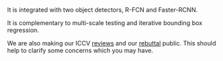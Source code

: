 It is integrated with two object detectors, R-FCN and Faster-RCNN. 

It is complementary to multi-scale testing and iterative bounding box regression. 

We are also making our ICCV [reviews](http://www.cs.umd.edu/~bharat/reviews.html) and our [rebuttal](http://www.cs.umd.edu/~bharat/rebuttal.html) public. This should help to clarify some concerns which you may have.

